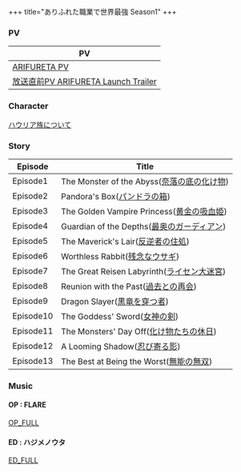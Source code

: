 +++
title="ありふれた職業で世界最強 Season1"
+++


### PV
| PV                                                                             |
| ------------------------------------------------------------------------------ |
| [ARIFURETA PV](https://www.youtube.com/watch?v=04-gfvItZYU)                    |
| [放送直前PV ARIFURETA Launch Trailer](https://www.youtube.com/watch?v=xoIaPNWLxy0) |

### Character
[ハウリア族について](https://www.youtube.com/watch?v=BuQ5ntF3AOc)

### Story
| Episode   | Title                                                                   |
| --------- | ----------------------------------------------------------------------- |
| Episode1  | The Monster of the Abyss([奈落の底の化け物](https://arifureta.com/story/3055))  |
| Episode2  | Pandora's Box([パンドラの箱](https://arifureta.com/story/3062))               |
| Episode3  | The Golden Vampire Princess([黄金の吸血姫](https://arifureta.com/story/3069)) |
| Episode4  | Guardian of the Depths([最奥のガーディアン](https://arifureta.com/story/3076))   |
| Episode5  | The Maverick's Lair([反逆者の住処](https://arifureta.com/story/3083))         |
| Episode6  | Worthless Rabbit([残念なウサギ](https://arifureta.com/story/3090))            |
| Episode7  | The Great Reisen Labyrinth([ライセン大迷宮](https://arifureta.com/story/3097)) |
| Episode8  | Reunion with the Past([過去との再会](https://arifureta.com/story/3104))       |
| Episode9  | Dragon Slayer([黒竜を穿つ者](https://arifureta.com/story/3111))               |
| Episode10 | The Goddess' Sword([女神の剣](https://arifureta.com/story/3118))            |
| Episode11 | The Monsters' Day Off([化け物たちの休日](https://arifureta.com/story/3125))     |
| Episode12 | A Looming Shadow([忍び寄る影](https://arifureta.com/story/3132))             |
| Episode13 | The Best at Being the Worst([無能の無双](https://arifureta.com/story/3139))  |

### Music
#### OP : FLARE
[OP_FULL](https://youtu.be/jekubzaLQ3w?si=vO0fK8EfCX7AD6yF)


#### ED : ハジメノウタ
[ED_FULL](https://seiyaworld.github.io/video01/Arifureta1_ed.mp4)
